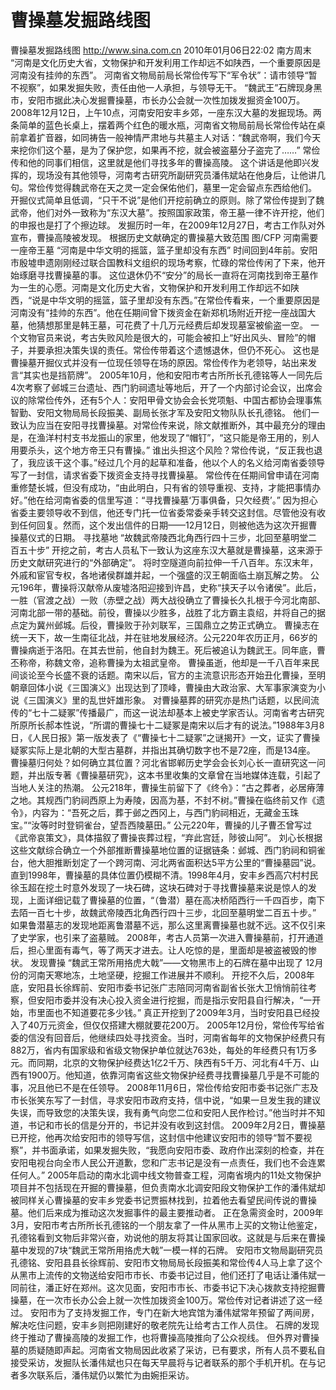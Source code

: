 # 曹操墓发掘路线图

曹操墓发掘路线图
http://www.sina.com.cn  2010年01月06日22:02  南方周末
“河南是文化历史大省，文物保护和开发利用工作却远不如陕西，一个重要原因是河南没有挂帅的东西”。
河南省文物局前局长常俭传写下“军令状”：请市领导“暂不视察”，如果发掘失败，责任由他一人承担，与领导无干。
“魏武王”石牌现身黑市，安阳市据此决心发掘曹操墓，市长办公会就一次性加拨发掘资金100万。
2008年12月12日，上午10点，河南安阳安丰乡郊，一座东汉大墓的发掘现场。两条简单的蓝色长桌上，摆着两个红色的暖水瓶，河南省文物局前局长常俭传站在桌前拿着扩音器，如同祷告一般神情严肃地与共墓主人对话：“魏武帝啊，我们今天来挖你们这个墓，是为了保护您，如果再不挖，就会被盗墓分子盗完了……”
常俭传和他的同事们相信，这里就是他们寻找多年的曹操高陵。
这个讲话是他即兴发挥的，现场没有其他领导，河南考古研究所副研究员潘伟斌站在他身后，让他讲几句。常俭传觉得魏武帝在天之灵一定会保佑他们，墓里一定会留点东西给他们。
开掘仪式简单且低调，“只干不说”是他们开挖前确立的原则。除了常俭传提到了魏武帝，他们对外一致称为“东汉大墓”。按照国家政策，帝王墓一律不许开挖，他们的申报也是打了个擦边球。
发掘历时一年，在2009年12月27日，考古工作队对外宣布，曹操高陵被发现。
根据历史文献确定的曹操墓大致范围 图/CFP
河南需要一座帝王墓
“河南是中华文明的摇篮，篮子里却没有东西”
时间回到4年前。安阳市殷墟申遗刚刚经过联合国教科文组织的现场考察，忙碌的常俭传闲了下来，他开始琢磨寻找曹操墓的事。
这位退休仍不“安分”的局长一直将在河南找到帝王墓作为一生的心愿。河南是文化历史大省，文物保护和开发利用工作却远不如陕西，“说是中华文明的摇篮，篮子里却没有东西。”在常俭传看来，一个重要原因是河南没有“挂帅的东西”。他在任期间曾下拨资金在新郑机场附近开挖一座战国大墓，他猜想那里是韩王墓，可花费了十几万元经费后却发现墓室被偷盗一空。
一个文物官员来说，考古失败风险是很大的，可能会被扣上“好出风头、冒险”的帽子，并要承担决策失误的责任。常俭传带着这个遗憾退休，但仍不死心。
这也是曹操墓开掘仪式并没有一位现任领导在场的原因。常俭传作为老领导，站出来发言“其实也是挡箭牌”。
2005年10月，他和安阳市考古所所长孔德铭等人一同先后4次考察了邺城三台遗址、西门豹祠遗址等地后，开了一个内部讨论会议，出席会议的除常俭传外，还有5个人：安阳甲骨文协会会长党项魁、中国古都协会理事焦智勤、安阳文物局局长段振美、副局长张才军及安阳文物队队长孔德铭。
他们一致认为应当在安阳寻找曹操墓。对常俭传来说，除文献推断外，其中最充分的理由是，在渔洋村村支书龙振山的家里，他发现了“帽钉”，“这只能是帝王用的，别人用要杀头，这个地方帝王只有曹操。”
谁出头担这个风险？常俭传说，“反正我也退了，我应该干这个事。”经过几个月的起草和准备，他以个人的名义给河南省委领导写了一封信，请求省委下拨资金支持寻找曹操墓。
常俭传在任期间曾申请在河南重修楚长城，但没有成功，“由此明白，只有省的领导重视、支持，才能把事情办好。”他在给河南省委的信里写道：“寻找曹操墓‘万事俱备，只欠经费’。”
因为担心省委主要领导收不到信，他还专门托一位省委常委亲手转交这封信。尽管他没有收到任何回复。然而，这个发出信件的日期——12月12日，则被他选为这次开掘曹操墓仪式的日期。
寻找墓地
“故魏武帝陵西北角西行四十三步，北回至墓明堂二百五十步”
开挖之前，考古人员私下一致认为这座东汉大墓就是曹操墓，这来源于历史文献研究进行的“外部确定”。
将时空隧道向前拉伸一千八百年。东汉末年，外戚和宦官专权，各地诸侯群雄并起，一个强盛的汉王朝面临土崩瓦解之势。
公元196年，曹操将汉献帝从废墟洛阳迎接到许昌，史称“挟天子以令诸侯”。此后，一胜（官渡之战）一败（赤壁之战）两大战役确立了曹操长久扎根于今河北南部、河南北部一带的基础。前役，曹操以少胜多，战胜了北方霸主袁绍，并将自己的据点定为冀州邺城。后役，曹操败于孙刘联军，三国鼎立之势正式确立。
曹操志在统一天下，故一生南征北战，并在驻地发展经济。公元220年农历正月，66岁的曹操病逝于洛阳。在其去世前，他自封为魏王。死后被追认为魏武王。同年底，曹丕称帝，称魏文帝，追称曹操为太祖武皇帝。
曹操虽逝，他却是一千八百年来民间谈论至今长盛不衰的话题。南宋以后，官方的主流意识形态开始丑化曹操，至明朝章回体小说《三国演义》出现达到了顶峰，曹操由大政治家、大军事家演变为小说《三国演义》里的乱世奸雄形象。
对曹操墓葬的研究亦是热门话题，以民间流传的“七十二疑冢”传播最广，而这一说法却基本上被史学家否认。河南省考古研究所原所长郝本性说，“所谓的曹操七十二疑冢是南宋以后才有的说法。”1988年3月8日，《人民日报》第一版发表了《“曹操七十二疑冢”之谜揭开》一文，证实了曹操疑冢实际上是北朝的大型古墓群，并指出其确切数字也不是72座，而是134座。
曹操墓归何处？如何确立其位置？河北省邯郸历史学会会长刘心长一直研究这一问题，并出版专著《曹操墓研究》，这本书里收集的文章曾在当地媒体连载，引起了当地人关注的热潮。
公元218年，曹操生前留下了《终令》：“古之葬者，必居瘠薄之地。其规西门豹祠西原上为寿陵，因高为基，不封不树。”曹操在临终前又作《遗令》，内容为：“吾死之后，葬于邺之西冈上，与西门豹祠相近，无藏金玉珠宝。”“汝等时时登铜雀台，望吾西陵墓田。”
公元220年，曹操的儿子曹丕曾写过《武帝哀策文》，具体描叙了曹操丧葬过程，“弃此宫廷，陟彼山阿”。
刘心长根据这些文献综合确立一个外部推断曹操墓地位置的证据链条：邺城、西门豹祠和铜雀台，他大胆推断划定了一个跨河南、河北两省面积达5平方公里的“曹操墓园”说。
直到1998年，曹操墓的具体位置仍模糊不清。1998年4月，安丰乡西高穴村村民徐玉超在挖土时意外发现了一块石碑，这块石碑对于寻找曹操墓来说是惊人的发现，上面详细记载了曹操墓的位置，“（鲁潜）墓在高决桥陌西行一千四百步，南下去陌一百七十步，故魏武帝陵西北角西行四十三步，北回至墓明堂二百五十步。”
如果鲁潜墓志的发现地距离鲁潜墓不远，那么这里离曹操墓也就不远。这不仅引来了史学家，也引来了盗墓贼。
2008年，考古人员第一次进入曹操墓前，打开通道后，担心里面有毒气，等了两天才进去。让人吃惊的是，里面却是被盗被毁的惨状。
发现曹操
“魏武王常所用挌虎大戟”——文物黑市上的石牌在墓中出现了
12月份的河南天寒地冻，土地坚硬，挖掘工作进展并不顺利。
开挖不久后，2008年底，安阳县长徐辉前、安阳市委书记张广志陪同河南省副省长张大卫悄悄前往考察，但安阳市委并没有决心投入资金进行挖掘，而是指示安阳县自行解决，“一开始，市里面也不知道要花多少钱。”
真正开挖到了2009年3月，当时安阳县已经投入了40万元资金，但仅仅搭建大棚就要花200万。
2005年12月份，常俭传写给省委的信没有回音后，他继续四处寻找资金。当时，河南省每年的文物保护经费只有882万，省内有国家级和省级文物保护单位就达763处，每处的年经费只有1万多元。而同期，北京的文物保护经费达1亿2千万、陕西有5千万、河北有4千万、山西有1900万。他知道，依靠河南省这些文物保护经费寻找曹操墓几乎是不可能的事，况且他已不是在任领导。
2008年11月6日，常俭传给安阳市委书记张广志及市长张笑东写了一封信，寻求安阳市政府支持，信中说，“如果一旦发生我的建议失误，而导致您的决策失误，我有勇气向您二位和安阳人民作检讨。”他当时并不知道，书记和市长的信是分开的，书记并没有收到这封信。
2009年2月2日，曹操墓已开挖，他再次给安阳市的领导写信，这封信中他建议安阳市的领导“暂不要视察”，并书面承诺，如果发掘失败，“我愿向安阳市委、政府作出深刻的检查，并在安阳电视台向全市人民公开道歉，您和广志书记是没有一点责任，我们也不会连累任何人。”
2005年启动的南水北调中线文物普查工程，河南省境内的11处文物保护项目并不包括现在开掘的曹操墓，但负责南水北调安阳段文物保护工作的潘伟斌却被同样关心曹操墓的安丰乡党委书记贾振林找到，拉着他去看望民间传说的曹操墓。他们后来成为推动这次发掘事件的最主要推动者。
正在急需资金时，2009年3月，安阳市考古所所长孔德铭的一个朋友拿了一件从黑市上买的文物让他鉴定，孔德铭看到文物后非常兴奋，劝说他的朋友将其让国家回收。这就是与后来在曹操墓中发现的7块“魏武王常所用挌虎大戟”一模一样的石牌。
安阳市文物局副研究员孔德铭、安阳县县长徐辉前、安阳市文物局局长段振美和常俭传4人马上拿了这个从黑市上流传的文物送给安阳市市长、市委书记过目，他们还打了电话让潘伟斌一同前往，潘正好在郑州。这次见面，安阳市市长、市委书记下决心拨款支持挖掘曹操墓，在一次市长办公会上就一次性加拨资金100万。常俭传对记者讲述了这一经过。
安阳市为了支持发掘工作，专门在新大地宾馆为潘伟斌常年预留了两间房，解决吃住问题，安丰乡则把刚建好的敬老院先让给考古工作人员住。
石牌的发现终于推动了曹操高陵的发掘工作，也将曹操高陵推向了公众视线。
但外界对曹操墓的质疑随即声起。河南省文物局因此收紧了采访，已有要求，所有人员不要私自接受采访，发掘队长潘伟斌也只在每天早晨将与记者联系的那个手机开机。在与记者多次联系后，潘伟斌仍以繁忙为由婉拒采访。

